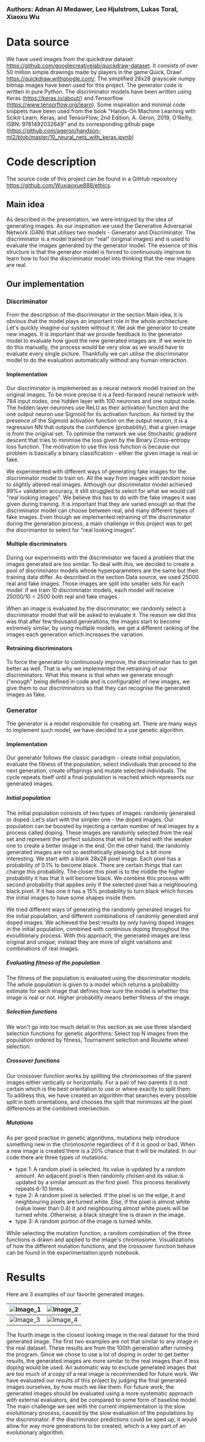### Authors: Adnan Al Medawer, Leo Hjulstrom, Lukas Toral, Xiaoxu Wu

# Data source
We have used images from the quickdraw dataset https://github.com/googlecreativelab/quickdraw-dataset. It consists of over 50 million simple drawings made by players in the game Quick, Draw! https://quickdraw.withgoogle.com/. The simplified 28x28 grayscale numpy bitmap images have been used for this project.
The generator code is written in pure Python. The discriminator models have been written using Keras (https://keras.io/about/) and Tensorflow (https://www.tensorflow.org/learn). Some inspiration and minimal code snippets have been used from the book "Hands-On Machine Learning with Scikit-Learn, Keras, and TensorFlow, 2nd Edition, A. Géron, 2019, O'Reilly, ISBN: 9781492032649" and its corresponding github page (https://github.com/ageron/handson-ml2/blob/master/10_neural_nets_with_keras.ipynb)
# Code description
The source code of this project can be found in a GitHub repository https://github.com/Wuxiaoxue888/ethics. 
## Main idea
As described in the presentation, we were intrigued by the idea of generating images. As our inspiration we used the Generative Adversarial Network (GAN) that utilises two models - Generator and Discriminator. The discriminator is a model trained on "real" (original images) and is used to evaluate the images generated by the generator model. The essence of this structure is that the generator model is forced to continuously improve to learn how to fool the discriminator model into thinking that the new images are real.
## Our implementation
### Discriminator
From the description of the discriminator in the section Main idea, it is obvious that the model plays an important role in the whole architecture. Let's quickly imagine our system without it. We ask the generator to create new images. It is important that we provide feedback to the generator model to evaluate how good the new generated images are. If we were to do this manually, the process would be very slow as we would have to evaluate every single picture. Thankfully we can utilise the discriminator model to do the evaluation automatically without any human interaction.
#### Implementation
Our discriminator is implemented as a neural network model trained on the original images. To be more precise it is a feed-forward neural network with 784 input nodes, one hidden layer with 100 neurones and one output node. The hidden layer neurones use ReLU as their activation function and the one output neuron use Sigmoid for its activation function. As hinted by the presence of the Sigmoid activation function on the output neuron, it is a regression NN that outputs the confidence (probability), that a given image is from the original set. To optimise the network we use Stochastic gradient descent that tries to minimise the loss given by the Binary Cross-entropy loss function. The motivation to use this loss function is because our problem is basically a binary classification - either the given image is real or fake.

We experimented with different ways of generating fake images for the discriminator model to train on. All the way from images with random noise to slightly altered real images. Although our discriminator model achieved 99%+ validation accuracy, it still struggled to select for what we would call "real looking images". We believe this has to do with the fake images it was given during training. It is important that they are varied enough so that the discriminator model can choose between real, and many different types of fake images. Even though we implemented retraining of the discriminator during the generation process, a main challenge in this project was to get the discrimantor to select for "real looking images".
#### Multiple discriminators
During our experiments with the discriminator we faced a problem that the images generated are too similar. To deal with this, we decided to create a pool of discriminator models whose hyperparameters are the same but their training data differ. As described in the section Data source, we used 25000 real and fake images. Those images are split into smaller sets for each model: if we train 10 discriminator models, each model will receive 25000/10 = 2500 both real and fake images.

When an image is evaluated by the discriminator, we randomly select a discriminator model that will be asked to evaluate it. The reason we did this was that after few thousand generations, the images start to become extremely similar, by using multiple models, we get a different ranking of the images each generation which increases the variation. 
#### Retraining discriminators
To force the generator to continuously improve, the discriminator has to get better as well. That is why we implemented the retraining of our discriminators. What this means is that when we generate enough ("enough" being defined in code and is configurable) of new images, we give them to our discriminators so that they can recognise the generated images as fake. 

### Generator
The generator is a model responsible for creating art. There are many ways to implement such model, we have decided to a use genetic algorithm.
#### Implementation
Our generator follows the classic paradigm - create initial population, evaluate the fitness of the population, select individuals that proceed to the next generation, create offsprings and mutate selected individuals. The cycle repeats itself until a final population is reached which represents our generated images.
##### Initial population
The initial population consists of two types of images: randomly generated or doped. Let's start with the simpler one - the doped images. Our population can be boosted by injecting a certain number of real images by a process called doping. These images are randomly selected from the real set and represent the perfect solutions that will be mated with the weaker one to create a better image in the end. On the other hand, the randomly generated images are not so aesthetically pleasing but a bit more interesting. We start with a blank 28x28 pixel image. Each pixel has a probability of 0.1% to become black. There are certain things that can change this probability. The  closer this pixel is to the middle the higher probability it has that it will become black. We combine this process with second probability that applies only if the selected pixel has a neighbouring black pixel. If it has one it has a 15% probability to turn black which forces the initial images to have some shapes inside them.

We tried different ways of generating the randomly generated images for the initial population, and different combinations of randomly generated and doped images. We achieved the best results by only having doped images in the initial population, combined with continious doping throughout the evoulitionary process. With this approach, the generated images are less original and unique; instead they are more of slight variations and combinations of real images.
##### Evaluating fitness of the population
The fitness of the population is evaluated using the discriminator models. The whole population is given to a model which returns a probability estimate for each image that defines how sure the model is whether this image is real or not. Higher probability means better fitness of the image.
##### Selection functions
We won't go into too much detail in this section as we use three standard selection functions for genetic algorithms: Select top N images from the population ordered by fitness, Tournament selection and Roulette wheel selection.
##### Crossover functions
Our crossover function works by splitting the chromosomes of the parent images either vertically or horizontally. For a pair of two parents it is not certain which is the best orientation to use or where exactly to split them. To address this, we have created an algorithm that searches every possible split in both orientations, and chooses the split that minimizes all the pixel differences at the combined intersection.
##### Mutations
As per good practise in genetic algorithms, mutations help introduce something new in the chromosome regardless of if it is good or bad. When a new image is created there is a 20% chance that it will be mutated. 
In our code there are three types of mutations:
- type 1: A random pixel is selected. Its value is updated by a random amount. An adjacent pixel is then randomly chosen and its value is updated by a similar amount as the first pixel. This process iteratively repeats 6-10 times.
- type 2: A random pixel is selected. If the pixel is on the edge, it and neighbouring pixels are turned white. Else, if the pixel is almost white (value lower than 0.4) it and neighbouring almost white pixels will be turned white. Otherwise, a black straight line is drawn in the image.
- type 3: A random portion of the image is turned white.

While selecting the mutation function, a random combination of the three functions is drawn and applied to the image's chromosome.
Visualizations of how the different mutation functions, and the crossover function behave can be found in the experimentation.ipynb notebook.
# Results
Here are 3 examples of our favorite generated images. 

| ![Image_1](image_1.png) | ![Image_2](image_2.png) |
| ----------------------  | ----------------------  |
| ![Image_3](image_3.png) | ![Image_4](image_3_closest_real.png) |

The fourth image is the closest looking image in the real dataset for the third generated image. The first two examples are not that similar to any image in the real dataset. These results are from the 100th generation after running the program.
Since we chose to use a lot of doping in order to get better results, the generated images are more similar to the real images than if less doping would be used. An automatic way to exclude generated images that are too much of a copy of a real image is recommended for future work. We have evaluated our results of this project by judging the final generated images ourselves, by how much we like them. For future work, the generated images should be evaluated using a more systematic approach with external evaluators, and be compared to some form of baseline model. The main challenge we see with the current implementation is the slow evolutionary process, caused by the slow evaluation of the populations by the discriminator. If the discriminator predictions could be sped up, it would allow for way more generations to be created, which is a key part of an evolutionary algorithm.
